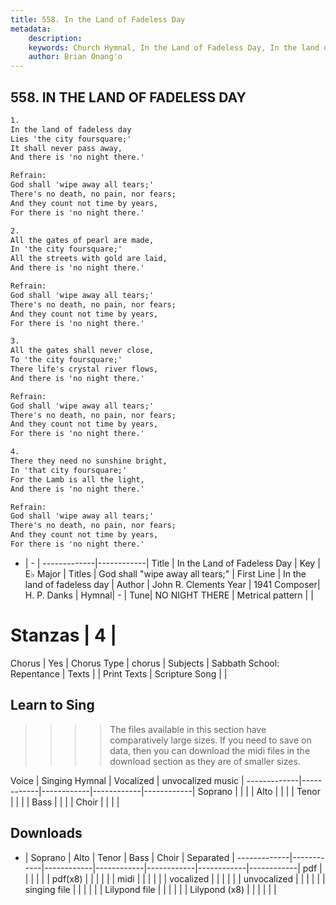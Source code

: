 ```yaml
---
title: 558. In the Land of Fadeless Day
metadata:
    description: 
    keywords: Church Hymnal, In the Land of Fadeless Day, In the land of fadeless day, God shall "wipe away all tears;"
    author: Brian Onang'o
---
```



## 558. IN THE LAND OF FADELESS DAY

```txt
1.
In the land of fadeless day 
Lies 'the city foursquare;' 
It shall never pass away, 
And there is 'no night there.' 

Refrain:
God shall 'wipe away all tears;' 
There's no death, no pain, nor fears; 
And they count not time by years, 
For there is 'no night there.' 

2.
All the gates of pearl are made, 
In 'the city foursquare;' 
All the streets with gold are laid, 
And there is 'no night there.' 

Refrain:
God shall 'wipe away all tears;' 
There's no death, no pain, nor fears; 
And they count not time by years, 
For there is 'no night there.' 

3.
All the gates shall never close, 
To 'the city foursquare;' 
There life's crystal river flows, 
And there is 'no night there.' 

Refrain:
God shall 'wipe away all tears;' 
There's no death, no pain, nor fears; 
And they count not time by years, 
For there is 'no night there.' 

4.
There they need no sunshine bright, 
In 'that city foursquare;' 
For the Lamb is all the light, 
And there is 'no night there.'

Refrain:
God shall 'wipe away all tears;' 
There's no death, no pain, nor fears; 
And they count not time by years, 
For there is 'no night there.' 

```

- |   -  |
-------------|------------|
Title | In the Land of Fadeless Day |
Key | E♭ Major |
Titles | God shall "wipe away all tears;" |
First Line | In the land of fadeless day |
Author | John R. Clements
Year | 1941
Composer| H. P. Danks |
Hymnal|  - |
Tune| NO NIGHT THERE |
Metrical pattern | |
# Stanzas | 4 |
Chorus | Yes |
Chorus Type | chorus |
Subjects | Sabbath School: Repentance |
Texts |  |
Print Texts | 
Scripture Song |  |
  
## Learn to Sing

>>>> The files available in this section have comparatively large sizes. If you need to save on data, then you can download the midi files in the download section as they are of smaller sizes.

Voice |  Singing Hymnal | Vocalized | unvocalized music |
-------------|------------|------------|------------|------------|
Soprano | | | |
Alto | | | |
Tenor | | | |
Bass | | | |
Choir | | | |

## Downloads

- |  Soprano | Alto | Tenor | Bass | Choir | Separated |
-------------|------------|------------|------------|------------|------------|------------|
pdf | | | | | |
pdf(x8) | | | | | |
midi | | | | | |
vocalized | | | | | |
unvocalized | | | | | |
singing file | | | | | |
Lilypond file | | | | | |
Lilypond (x8) | | | | | |
  